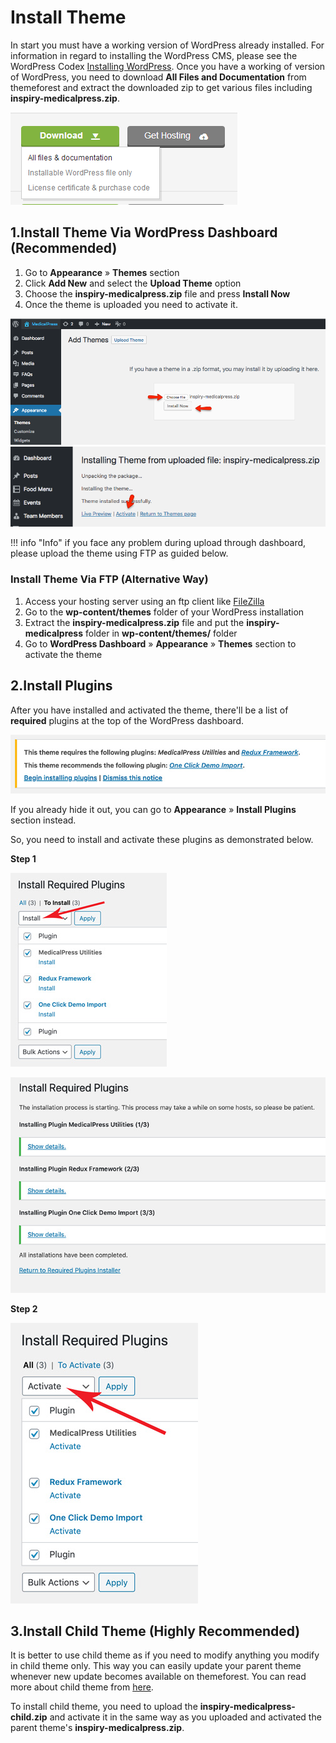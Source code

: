 # Install Theme

In start you must have a working version of WordPress already installed. For information in regard to installing the WordPress CMS, please see the WordPress Codex [Installing WordPress](https://codex.wordpress.org/Installing_WordPress).
Once you have a working of version of WordPress, you need to download **All Files and Documentation** from themeforest and extract the downloaded zip to get various files including **inspiry-medicalpress.zip**.

![Download Package](images/all-files.png)

## 1.Install Theme Via WordPress Dashboard (Recommended)
1.  Go to **Appearance** &raquo; **Themes** section
2.  Click **Add New** and select the **Upload Theme** option 
3.  Choose the **inspiry-medicalpress.zip** file and press **Install Now**
4.  Once the theme is uploaded you need to activate it.

![Theme Install](images/install/1.png)
![Theme Install two ](images/install/1.1.png)

!!! info "Info"
    if you face any problem during upload through dashboard, please upload the theme using FTP as guided below.

### Install Theme Via FTP (Alternative Way)

1.  Access your hosting server using an ftp client like [FileZilla](https://filezilla-project.org/FileZilla)
2.  Go to the **wp-content/themes** folder of your WordPress installation
3.  Extract the **inspiry-medicalpress.zip** file and put the **inspiry-medicalpress** folder in **wp-content/themes/** folder
4.  Go to **WordPress Dashboard** &raquo; **Appearance** &raquo; **Themes** section to activate the theme

## 2.Install Plugins

After you have installed and activated the theme, there'll be a list of **required** plugins at the top of the WordPress dashboard. 

![Install](images/install/plugins-required.jpg)

If you already hide it out, you can go to **Appearance** &raquo; **Install Plugins** section instead. 

So, you need to install and activate these plugins as demonstrated below.

**Step 1**

![Install Step 1.0](images/install/plugin-install.jpg)

![Install Step 1.1](images/install/plugins-installed.jpg)

**Step 2**

![Install Step 2](images/install/plugin-activate.jpg)

## 3.Install Child Theme (Highly Recommended)

It is better to use child theme as if you need to modify anything you modify in child theme only.
This way you can easily update your parent theme whenever new update becomes available on themeforest.
You can read more about child theme from [here](https://codex.wordpress.org/Child_Themes). 

To install child theme, you need to upload the **inspiry-medicalpress-child.zip** and activate it in the same way as you uploaded and activated the parent theme's **inspiry-medicalpress.zip**.